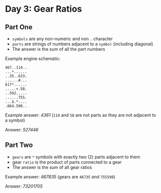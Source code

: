 #  Day 3: Gear Ratios

## Part One

- `symbols` are any non-numeric and non `.` character
- `parts` are strings of numbers adjacent to a `symbol` (including diagonal)
- The answer is the sum of all the part numbers

Example engine schematic:

```
467..114..
...*......
..35..633.
......#...
617*......
.....+.58.
..592.....
......755.
...$.*....
.664.598..
```

Example answer: _4361_ (`114` and `58` are not parts as they are not adjacent to a symbol)

Answer: _527446_

## Part Two

- `gears` are `*` symbols with exactly two (2) parts adjacent to them
- gear `ratio` is the product of parts connected to a gear
- The answer is the sum of all gear ratios

Example answer: _467835_ (gears are `467`*`35` and `755`*`598`)

Answer:  _73201705_